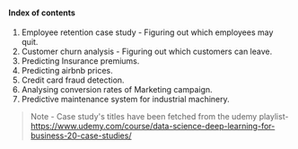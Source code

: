 #### Index of contents
1. Employee retention case study - Figuring out which employees may quit.
2. Customer churn analysis - Figuring out which customers can leave.
3. Predicting Insurance premiums.
4. Predicting airbnb prices.
5. Credit card fraud detection.
6. Analysing conversion rates of Marketing campaign.
7. Predictive maintenance system for industrial machinery.


> Note - Case study's titles have been fetched from the udemy playlist- https://www.udemy.com/course/data-science-deep-learning-for-business-20-case-studies/